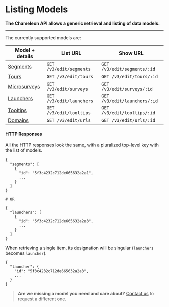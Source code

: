 # Listing Models

**The Chameleon API allows a generic retrieval and listing of data models.**

------



The currently supported models are:

| Model + details                                              | List URL                 | Show URL                     |
| ------------------------------------------------------------ | ------------------------ | ---------------------------- |
| [Segments](apis/segments.md) | `GET /v3/edit/segments`  | `GET /v3/edit/segments/:id`  |
| [Tours](apis/tours.md) | `GET /v3/edit/tours`     | `GET /v3/edit/tours/:id`     |
| [Microsurveys](apis/surveys.md) | `GET /v3/edit/surveys`   | `GET /v3/edit/surveys/:id`   |
| [Launchers](apis/launchers.md) | `GET /v3/edit/launchers` | `GET /v3/edit/launchers/:id` |
| [Tooltips](apis/tooltips.md) | `GET /v3/edit/tooltips`  | `GET /v3/edit/tooltips/:id`  |
| [Domains](apis/urls.md) | `GET /v3/edit/urls`      | `GET /v3/edit/urls/:id`      |



#### HTTP Responses

All the HTTP responses look the same, with a pluralized top-level key with the list of models.

```
{
  "segments": [
    {
      "id": "5f3c4232c712de665632a2a1",
      ...
    }
  ]
}

# OR

{
  "launchers": [
    {
      "id": "5f3c4232c712de665632a2a3",
      ...
    }
  ]
}
```



When retrieving a single item, its designation will be singular (`launchers` becomes `launcher`).

```
{
  "launcher": {
    "id": "5f3c4232c712de665632a2a3",
    ...
  }
}
```


> **Are we missing a model you need and care about?** [Contact us](mailto:hello@trychameleon.com?subject=Listing+any+Model) to request a different one.

